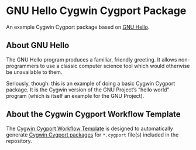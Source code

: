 GNU Hello Cygwin Cygport Package
================================
An example Cygwin Cygport package based on
[GNU Hello](https://www.gnu.org/software/hello/).

About GNU Hello
---------------
The GNU Hello program produces a familiar, friendly greeting.
It allows non-programmers to use a classic computer science tool which would
otherwise be unavailable to them.

Seriously, though: this is an example of doing a basic Cygwin Cygport package.
It is the Cygwin version of the GNU Project’s “hello world” program
(which is itself an example for the GNU Project).

About the Cygwin Cygport Workflow Template
------------------------------------------
The [Cygwin Cygport Workflow Template](https://github.com/mesheets/Cygport-Workflow-Template)
is designed to automatically generate
[Cygwin Cygport packages](https://cygwin.com/packaging-contributors-guide.html)
for `*.cygport` file(s) included in the repository.
